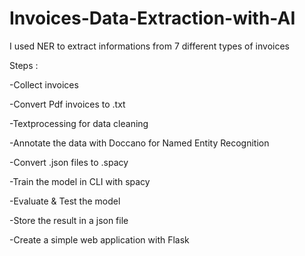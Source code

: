 # Invoices-Data-Extraction-with-AI

I used NER to extract informations from 7 different types of invoices

Steps : 

-Collect invoices

-Convert Pdf invoices to .txt

-Textprocessing for data cleaning 

-Annotate the data with Doccano for Named Entity Recognition

-Convert .json files to .spacy

-Train the model in CLI with spacy

-Evaluate & Test the model

-Store the result in a json file

-Create a simple web application with Flask 
